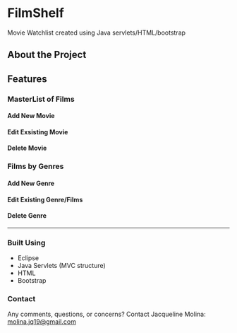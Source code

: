 # FilmShelf
Movie Watchlist created using Java servlets/HTML/bootstrap

## About the Project
  
## Features

### MasterList of Films

#### Add New Movie

#### Edit Exsisting Movie

#### Delete Movie

### Films by Genres

#### Add New Genre

#### Edit Existing Genre/Films

#### Delete Genre

<hr>

### Built Using
- Eclipse
- Java Servlets (MVC structure)
- HTML
- Bootstrap

### Contact
Any comments, questions, or concerns?
Contact Jacqueline Molina: molina.jq19@gmail.com
